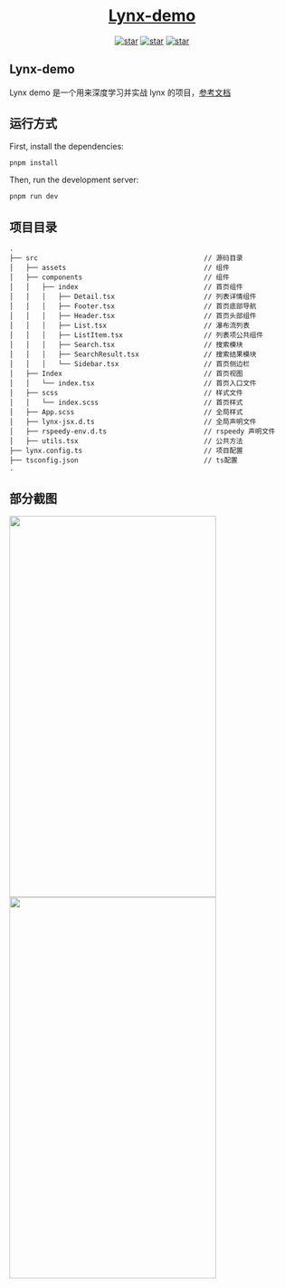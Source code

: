<h1 align="center"><a href="https://github.com/lynx-demo" target="_blank">Lynx-demo</a></h1>

<p align="center">
  <a href="https://github.com/lynx-demo/lynx-demo/stargazers"><img alt="star" src="https://img.shields.io/github/stars/lynx-demo/lynx-demo.svg?label=Stars&style=social"/></a>
  <a href="https://github.com/lynx-demo/lynx-demo/network/members"><img alt="star" src="https://img.shields.io/github/forks/lynx-demo/lynx-demo.svg?label=Fork&style=social"/></a>
  <a href="https://github.com/lynx-demo/lynx-demo/watchers"><img alt="star" src="https://img.shields.io/github/watchers/lynx-demo/lynx-demo.svg?label=Watch&style=social"/></a>
</p>

## Lynx-demo

Lynx demo 是一个用来深度学习并实战 lynx 的项目，[参考文档](https://lynxjs.org/zh/guide/start/quick-start.html)

## 运行方式

First, install the dependencies:

```bash
pnpm install
```

Then, run the development server:

```bash
pnpm run dev
```

## 项目目录
```
.
├── src                                         // 源码目录
│   ├── assets                                  // 组件
│   ├── components                              // 组件
│   │   ├── index                               // 首页组件
│   │   │   ├── Detail.tsx                      // 列表详情组件
│   │   │   ├── Footer.tsx                      // 首页底部导航
│   │   │   ├── Header.tsx                      // 首页头部组件
│   │   │   ├── List.tsx                        // 瀑布流列表
│   │   │   ├── ListItem.tsx                    // 列表项公共组件
│   │   │   ├── Search.tsx                      // 搜索模块
│   │   │   ├── SearchResult.tsx                // 搜索结果模块
│   │   │   └── Sidebar.tsx                     // 首页侧边栏
│   ├── Index                                   // 首页视图
│   │   └── index.tsx                           // 首页入口文件
│   ├── scss                                    // 样式文件
│   │   └── index.scss                          // 首页样式
│   ├── App.scss                                // 全局样式
│   ├── lynx-jsx.d.ts                           // 全局声明文件
│   ├── rspeedy-env.d.ts                        // rspeedy 声明文件
│   ├── utils.tsx                               // 公共方法
├── lynx.config.ts                              // 项目配置
├── tsconfig.json                               // ts配置
.
```

## 部分截图

<img src="https://github.com/lynx-demo/lynx-demo/blob/main/src/assets/screenshots/1.gif" width="365" height="673"/> <img src="https://github.com/lynx-demo/lynx-demo/blob/main/src/assets/screenshots/2.gif" width="365" height="673"/>

